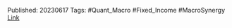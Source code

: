 

Published: 20230617
Tags: #Quant_Macro #Fixed_Income #MacroSynergy 
[Link](obsidian://open?vault=Akul's%20Notebook&file=Library%2Fjournals%2Cmagazines%2FMacroSynergy%2FMerchandise%20import%20as%20predictor%20of%20duration%20returns.pdf)
